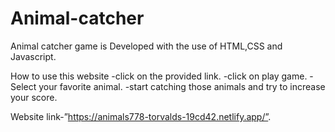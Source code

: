 # Animal-catcher
Animal catcher game is Developed with the use of HTML,CSS and Javascript.

How to use this website
-click on the provided link.
-click on play game.
-Select your favorite animal.
-start catching those animals and try to increase your score.

Website link-”https://animals778-torvalds-19cd42.netlify.app/”.
